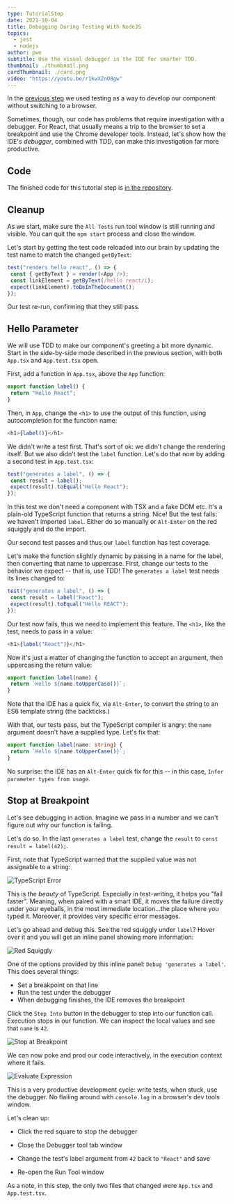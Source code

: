 ```yaml
---
type: TutorialStep
date: 2021-10-04
title: Debugging During Testing With NodeJS
topics:
  - jest
  - nodejs
author: pwe
subtitle: Use the visual debugger in the IDE for smarter TDD.
thumbnail: ./thumbnail.png
cardThumbnail: ./card.png
video: "https://youtu.be/r1kwXZnO8gw"
---
```


In the [previous step](../testing/) we used testing as a way to develop our component without switching to a browser.

Sometimes, though, our code has problems that require investigation with a debugger.
For React, that usually means a trip to the browser to set a breakpoint and use the Chrome developer tools.
Instead, let's show how the IDE's _debugger_, combined with TDD, can make this investigation far more productive.

## Code

The finished code for this tutorial step is
[in the repository](https://github.com/jetbrains/guide/tree/main/sites/webstorm-guide/demos/tutorials/react_typescript_tdd/nodejs_debugging/).

## Cleanup

As we start, make sure the `All Tests` run tool window is still running and visible.
You can quit the `npm start` process and close the window.

Let's start by getting the test code reloaded into our brain by updating the test name to match the changed `getByText`:

```typescript {1}
test("renders hello react", () => {
 const { getByText } = render(<App />);
 const linkElement = getByText(/hello react/i);
 expect(linkElement).toBeInTheDocument();
});
```

Our test re-run, confirming that they still pass.

## Hello Parameter

We will use TDD to make our component's greeting a bit more dynamic.
Start in the side-by-side mode described in the previous section, with both `App.tsx` and `App.test.tsx` open.

First, add a function in `App.tsx`, above the `App` function:

```javascript
export function label() {
 return "Hello React";
}
```

Then, in `App`, change the `<h1>` to use the output of this function, using autocompletion for the function name:

```typescript
<h1>{label()}</h1>
```

We didn't write a test first.
That's sort of ok: we didn't change the rendering itself.
But we also didn't test the `label` function.
Let's do that now by adding a second test in `App.test.tsx`:

```typescript
test("generates a label", () => {
 const result = label();
 expect(result).toEqual("Hello React");
});
```

In this test we don't need a component with TSX and a fake DOM etc.
It's a plain-old TypeScript function that returns a string.
Nice!
But the test fails: we haven't imported `label`.
Either do so manually or `Alt-Enter` on the red squiggly and do the import.

Our second test passes and thus our `label` function has test coverage.

Let's make the function slightly dynamic by passing in a name for the label, then converting that name to uppercase.
First, change our tests to the behavior we expect -- that is, use TDD!
The `generates a label` test needs its lines changed to:

```typescript {2,3}
test("generates a label", () => {
 const result = label("React");
 expect(result).toEqual("Hello REACT");
});
```

Our test now fails, thus we need to implement this feature.
The `<h1>`, like the test, needs to pass in a value:

```typescript
<h1>{label("React")}</h1>
```

Now it's just a matter of changing the function to accept an argument, then uppercasing the return value:

```typescript {1,2}
export function label(name) {
 return `Hello ${name.toUpperCase()}`;
}
```

Note that the IDE has a quick fix, via `Alt-Enter`, to convert the string to an ES6 template string (the backticks.)

With that, our tests pass, but the TypeScript compiler is angry: the `name` argument doesn't have a supplied type.
Let's fix that:

```typescript {1}
export function label(name: string) {
 return `Hello ${name.toUpperCase()}`;
}
```

No surprise: the IDE has an `Alt-Enter` quick fix for this -- in this case, `Infer parameter types from usage`.

## Stop at Breakpoint

Let's see debugging in action.
Imagine we pass in a number and we can't figure out why our function is failing.

Let's do so.
In the last `generates a label` test, change the `result` to `const result = label(42);`.

First, note that TypeScript warned that the supplied value was not assignable to a string:

![TypeScript Error](./screenshots/ts_error.png)

This is the _beauty_ of TypeScript.
Especially in test-writing, it helps you "fail faster".
Meaning, when paired with a smart IDE, it moves the failure directly under your eyeballs, in the most immediate location...the place where you typed it.
Moreover, it provides very specific error messages.

Let's go ahead and debug this.
See the red squiggly under `label`?
Hover over it and you will get an inline panel showing more information:

![Red Squiggly](./screenshots/red_squiggly.png)

One of the options provided by this inline panel: `Debug 'generates a label'`.
This does several things:

- Set a breakpoint on that line
- Run the test under the debugger
- When debugging finishes, the IDE removes the breakpoint

Click the `Step Into` button in the debugger to step into our function call.
Execution stops in our function.
We can inspect the local values and see that `name` is `42`.

![Stop at Breakpoint](./screenshots/stop_at_breakpoint.png)

We can now poke and prod our code interactively, in the execution context where it fails.

![Evaluate Expression](./screenshots/evaluate_expression.png)

This is a very productive development cycle: write tests, when stuck, use the debugger.
No flailing around with `console.log` in a browser's dev tools window.

Let's clean up:

- Click the red square to stop the debugger

- Close the Debugger tool tab window

- Change the test's label argument from `42` back to `"React"` and save

- Re-open the Run Tool window

As a note, in this step, the only two files that changed were `App.tsx` and `App.test.tsx`.

